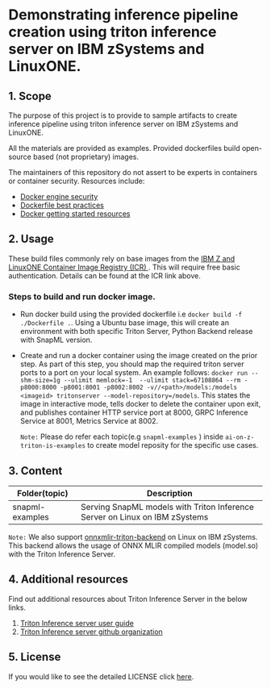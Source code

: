 # Demonstrating inference pipeline creation using triton inference server on IBM zSystems and LinuxONE. 

## 1. Scope

The purpose of this project is to provide to sample artifacts to create inference pipeline using triton inference server on IBM zSystems and LinuxONE. 

All the materials are provided as examples. Provided dockerfiles build open-source based (not proprietary) images. 

The maintainers of this repository do not assert to be experts in containers or container security.
Resources include:
  - [Docker engine security](https://docs.docker.com/engine/security/)
  - [Dockerfile best practices](https://docs.docker.com/develop/develop-images/dockerfile_best-practices/)
  - [Docker getting started resources](https://docs.docker.com/get-started/resources/)

## 2. Usage
These build files commonly rely on base images from the [IBM Z and LinuxONE Container Image Registry (ICR) ](https://ibm.github.io/ibm-z-oss-hub/main/main.html).
This will require free basic authentication. Details can be found at the ICR link above. 

### Steps to build and run docker image. 
- Run docker build using the provided dockerfile i.e `docker build -f ./Dockerfile .`. Using a Ubuntu base image, this will create an environment with both specific Triton Server, Python Backend release with SnapML version.

- Create and run a docker container using the image created on the prior step. As part of this step, you should map the required triton server ports to a port on your local system. An example follows: `docker run --shm-size=1g --ulimit memlock=-1  --ulimit stack=67108864 --rm -p8000:8000 -p8001:8001 -p8002:8002 -v//<path>/models:/models <imageid> tritonserver --model-repository=/models`. This states the image in interactive mode, tells docker to delete the container upon exit, and publishes container HTTP service port at 8000, GRPC Inference Service at 8001, Metrics Service at 8002.

    `Note:` Please do refer each topic(e.g `snapml-examples` ) inside `ai-on-z-triton-is-examples` to create model reposity for the specific use cases. 
 
## 3. Content

| Folder(topic) | Description   |
| ------------- | ------------- |
| snapml-examples     | Serving SnapML models with Triton Inference Server on Linux on IBM zSystems |

`Note:` We also support [onnxmlir-triton-backend](https://github.com/IBM/onnxmlir-triton-backend) on Linux on IBM zSystems. This backend allows the usage of ONNX MLIR compiled models (model.so) with the Triton Inference Server. 

## 4. Additional resources
Find out additional resources about Triton Inference Server in the below links. 
1. [Triton Inference server user guide](https://docs.nvidia.com/deeplearning/triton-inference-server/user-guide/docs/index.html)
2. [Triton Inference server github organization](https://github.com/triton-inference-server)


## 5. License
If you would like to see the detailed LICENSE click [here](LICENSE).
